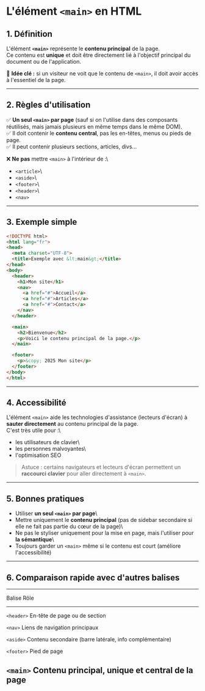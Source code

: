 # L'élément `<main>` en HTML

## 1. Définition

L'élément **`<main>`** représente le **contenu principal** de la page.\
Ce contenu est **unique** et doit être directement lié à l'objectif
principal du document ou de l'application.

📌 **Idée clé :** si un visiteur ne voit que le contenu de `<main>`, il
doit avoir accès à l'essentiel de la page.

------------------------------------------------------------------------

## 2. Règles d'utilisation

✅ **Un seul `<main>` par page** (sauf si on l'utilise dans des
composants réutilisés, mais jamais plusieurs en même temps dans le même
DOM).\
✅ Il doit contenir le **contenu central**, pas les en-têtes, menus ou
pieds de page.\
✅ Il peut contenir plusieurs sections, articles, divs...

❌ **Ne pas** mettre `<main>` à l'intérieur de :\
- `<article>`\
- `<aside>`\
- `<footer>`\
- `<header>`\
- `<nav>`

------------------------------------------------------------------------

## 3. Exemple simple

``` html
<!DOCTYPE html>
<html lang="fr">
<head>
  <meta charset="UTF-8">
  <title>Exemple avec &lt;main&gt;</title>
</head>
<body>
  <header>
    <h1>Mon site</h1>
    <nav>
      <a href="#">Accueil</a>
      <a href="#">Articles</a>
      <a href="#">Contact</a>
    </nav>
  </header>

  <main>
    <h2>Bienvenue</h2>
    <p>Voici le contenu principal de la page.</p>
  </main>

  <footer>
    <p>&copy; 2025 Mon site</p>
  </footer>
</body>
</html>
```

------------------------------------------------------------------------

## 4. Accessibilité

L'élément `<main>` aide les technologies d'assistance (lecteurs d'écran)
à **sauter directement** au contenu principal de la page.\
C'est très utile pour :\
- les utilisateurs de clavier\
- les personnes malvoyantes\
- l'optimisation SEO

> Astuce : certains navigateurs et lecteurs d'écran permettent un
> **raccourci clavier** pour aller directement à `<main>`.

------------------------------------------------------------------------

## 5. Bonnes pratiques

-   Utiliser **un seul `<main>` par page**\
-   Mettre uniquement le **contenu principal** (pas de sidebar
    secondaire si elle ne fait pas partie du cœur de la page)\
-   Ne pas le styliser uniquement pour la mise en page, mais l'utiliser
    pour **la sémantique**\
-   Toujours garder un `<main>` même si le contenu est court (améliore
    l'accessibilité)

------------------------------------------------------------------------

## 6. Comparaison rapide avec d'autres balises

  -----------------------------------------------------------------------
  Balise                                        Rôle
  --------------------------------------------- -------------------------
  `<header>`                                    En-tête de page ou de
                                                section

  `<nav>`                                       Liens de navigation
                                                principaux

  `<aside>`                                     Contenu secondaire (barre
                                                latérale, info
                                                complémentaire)

  `<footer>`                                    Pied de page

  **`<main>`**                                  Contenu principal, unique
                                                et central de la page
  -----------------------------------------------------------------------
